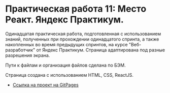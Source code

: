 # Практическая работа 11: Место Реакт. Яндекс Практикум.

Одинадцатая практическая работа, подготовленная с использованием знаний, полученных при прохождении одинадцатого спринта, а также накопленных во время предыдущих спринтов, на курсе "Веб-разработчик" от Яндекс Практикум. Страница адаптирована под разные разрешения экрана.

Пути к файлам и организация файлов сделана по БЭМ.

Страница создана с использованием HTML, CSS, ReactJS.

* [Ссылка на проект на GitPages](https://kerjanoid.github.io/mesto-react/)
